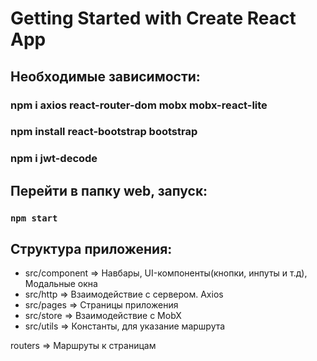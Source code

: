 # Getting Started with Create React App

## Необходимые зависимости:

### npm i axios react-router-dom mobx mobx-react-lite
### npm install react-bootstrap bootstrap
### npm i jwt-decode


## Перейти в папку web, запуск:
### `npm start`

## Структура приложения:

* src/component => Навбары, UI-компоненты(кнопки, инпуты и т.д), Модальные окна
* src/http => Взаимодействие с сервером. Axios
* src/pages => Страницы приложения
* src/store => Взаимодействие с MobX
* src/utils => Константы, для указание маршрута

routers => Маршруты к страницам


